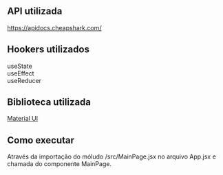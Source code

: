 ## API utilizada
https://apidocs.cheapshark.com/

## Hookers utilizados
useState<br>
useEffect<br>
useReducer

## Biblioteca utilizada
[Material UI](https://mui.com/material-ui/)

## Como executar
Através da importação do móludo /src/MainPage.jsx no arquivo App.jsx e chamada do componente MainPage.
